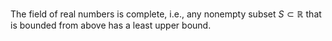 The field of real numbers is complete, i.e., any nonempty subset $S \subset\mathbb{R}$ that is bounded from above has a least upper bound.

